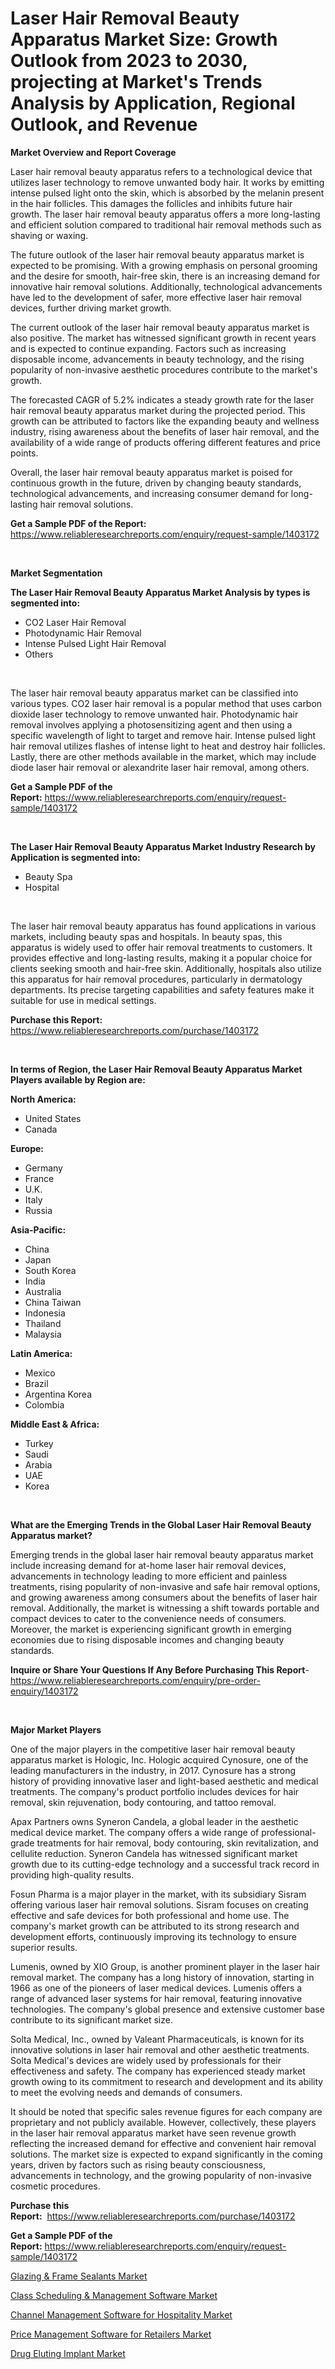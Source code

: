 <p><h1>Laser Hair Removal Beauty Apparatus Market Size: Growth Outlook from 2023 to 2030, projecting at Market's Trends Analysis by Application, Regional Outlook, and Revenue</h1></p><p><strong>Market Overview and Report Coverage</strong></p>
<p><p>Laser hair removal beauty apparatus refers to a technological device that utilizes laser technology to remove unwanted body hair. It works by emitting intense pulsed light onto the skin, which is absorbed by the melanin present in the hair follicles. This damages the follicles and inhibits future hair growth. The laser hair removal beauty apparatus offers a more long-lasting and efficient solution compared to traditional hair removal methods such as shaving or waxing.</p><p>The future outlook of the laser hair removal beauty apparatus market is expected to be promising. With a growing emphasis on personal grooming and the desire for smooth, hair-free skin, there is an increasing demand for innovative hair removal solutions. Additionally, technological advancements have led to the development of safer, more effective laser hair removal devices, further driving market growth.</p><p>The current outlook of the laser hair removal beauty apparatus market is also positive. The market has witnessed significant growth in recent years and is expected to continue expanding. Factors such as increasing disposable income, advancements in beauty technology, and the rising popularity of non-invasive aesthetic procedures contribute to the market's growth.</p><p>The forecasted CAGR of 5.2% indicates a steady growth rate for the laser hair removal beauty apparatus market during the projected period. This growth can be attributed to factors like the expanding beauty and wellness industry, rising awareness about the benefits of laser hair removal, and the availability of a wide range of products offering different features and price points.</p><p>Overall, the laser hair removal beauty apparatus market is poised for continuous growth in the future, driven by changing beauty standards, technological advancements, and increasing consumer demand for long-lasting hair removal solutions.</p></p>
<p><strong>Get a Sample PDF of the Report:</strong> <a href="https://www.reliableresearchreports.com/enquiry/request-sample/1403172">https://www.reliableresearchreports.com/enquiry/request-sample/1403172</a></p>
<p>&nbsp;</p>
<p><strong>Market Segmentation</strong></p>
<p><strong>The Laser Hair Removal Beauty Apparatus Market Analysis by types is segmented into:</strong></p>
<p><ul><li>CO2 Laser Hair Removal</li><li>Photodynamic Hair Removal</li><li>Intense Pulsed Light Hair Removal</li><li>Others</li></ul></p>
<p>&nbsp;</p>
<p><p>The laser hair removal beauty apparatus market can be classified into various types. CO2 laser hair removal is a popular method that uses carbon dioxide laser technology to remove unwanted hair. Photodynamic hair removal involves applying a photosensitizing agent and then using a specific wavelength of light to target and remove hair. Intense pulsed light hair removal utilizes flashes of intense light to heat and destroy hair follicles. Lastly, there are other methods available in the market, which may include diode laser hair removal or alexandrite laser hair removal, among others.</p></p>
<p><strong>Get a Sample PDF of the Report:</strong>&nbsp;<a href="https://www.reliableresearchreports.com/enquiry/request-sample/1403172">https://www.reliableresearchreports.com/enquiry/request-sample/1403172</a></p>
<p>&nbsp;</p>
<p><strong>The Laser Hair Removal Beauty Apparatus Market Industry Research by Application is segmented into:</strong></p>
<p><ul><li>Beauty Spa</li><li>Hospital</li></ul></p>
<p>&nbsp;</p>
<p><p>The laser hair removal beauty apparatus has found applications in various markets, including beauty spas and hospitals. In beauty spas, this apparatus is widely used to offer hair removal treatments to customers. It provides effective and long-lasting results, making it a popular choice for clients seeking smooth and hair-free skin. Additionally, hospitals also utilize this apparatus for hair removal procedures, particularly in dermatology departments. Its precise targeting capabilities and safety features make it suitable for use in medical settings.</p></p>
<p><strong>Purchase this Report:</strong>&nbsp; <a href="https://www.reliableresearchreports.com/purchase/1403172">https://www.reliableresearchreports.com/purchase/1403172</a></p>
<p>&nbsp;</p>
<p><strong>In terms of Region, the Laser Hair Removal Beauty Apparatus Market Players available by Region are:</strong></p>
<p>
    <p> <strong> North America: </strong>
        <ul>
            <li>United States</li>
            <li>Canada</li>
        </ul>
        </p> 
    <p> <strong> Europe: </strong>
        <ul>
            <li>Germany</li>
            <li>France</li>
            <li>U.K.</li>
            <li>Italy</li>
            <li>Russia</li>
        </ul>
        </p> 
    <p> <strong> Asia-Pacific: </strong>
        <ul>
            <li>China</li>
            <li>Japan</li>
            <li>South Korea</li>
            <li>India</li>
            <li>Australia</li>
            <li>China Taiwan</li>
            <li>Indonesia</li>
            <li>Thailand</li>
            <li>Malaysia</li>
        </ul>
        </p> 
    <p> <strong> Latin America: </strong>
        <ul>
            <li>Mexico</li>
            <li>Brazil</li>
            <li>Argentina Korea</li>
            <li>Colombia</li>
        </ul>
        </p> 
    <p> <strong> Middle East & Africa: </strong>
        <ul>
            <li>Turkey</li>
            <li>Saudi</li>
            <li>Arabia</li>
            <li>UAE</li>
            <li>Korea</li>
        </ul>
    </p>
    </p>
<p>&nbsp;</p>
<p><strong>What are the Emerging Trends in the Global Laser Hair Removal Beauty Apparatus market?</strong></p>
<p><p>Emerging trends in the global laser hair removal beauty apparatus market include increasing demand for at-home laser hair removal devices, advancements in technology leading to more efficient and painless treatments, rising popularity of non-invasive and safe hair removal options, and growing awareness among consumers about the benefits of laser hair removal. Additionally, the market is witnessing a shift towards portable and compact devices to cater to the convenience needs of consumers. Moreover, the market is experiencing significant growth in emerging economies due to rising disposable incomes and changing beauty standards.</p></p>
<p><strong>Inquire or Share Your Questions If Any Before Purchasing This Report</strong>- <a href="https://www.reliableresearchreports.com/enquiry/pre-order-enquiry/1403172">https://www.reliableresearchreports.com/enquiry/pre-order-enquiry/1403172</a></p>
<p>&nbsp;</p>
<p><strong>Major Market Players</strong></p>
<p><p>One of the major players in the competitive laser hair removal beauty apparatus market is Hologic, Inc. Hologic acquired Cynosure, one of the leading manufacturers in the industry, in 2017. Cynosure has a strong history of providing innovative laser and light-based aesthetic and medical treatments. The company's product portfolio includes devices for hair removal, skin rejuvenation, body contouring, and tattoo removal.</p><p>Apax Partners owns Syneron Candela, a global leader in the aesthetic medical device market. The company offers a wide range of professional-grade treatments for hair removal, body contouring, skin revitalization, and cellulite reduction. Syneron Candela has witnessed significant market growth due to its cutting-edge technology and a successful track record in providing high-quality results.</p><p>Fosun Pharma is a major player in the market, with its subsidiary Sisram offering various laser hair removal solutions. Sisram focuses on creating effective and safe devices for both professional and home use. The company's market growth can be attributed to its strong research and development efforts, continuously improving its technology to ensure superior results.</p><p>Lumenis, owned by XIO Group, is another prominent player in the laser hair removal market. The company has a long history of innovation, starting in 1966 as one of the pioneers of laser medical devices. Lumenis offers a range of advanced laser systems for hair removal, featuring innovative technologies. The company's global presence and extensive customer base contribute to its significant market size.</p><p>Solta Medical, Inc., owned by Valeant Pharmaceuticals, is known for its innovative solutions in laser hair removal and other aesthetic treatments. Solta Medical's devices are widely used by professionals for their effectiveness and safety. The company has experienced steady market growth owing to its commitment to research and development and its ability to meet the evolving needs and demands of consumers.</p><p>It should be noted that specific sales revenue figures for each company are proprietary and not publicly available. However, collectively, these players in the laser hair removal apparatus market have seen revenue growth reflecting the increased demand for effective and convenient hair removal solutions. The market size is expected to expand significantly in the coming years, driven by factors such as rising beauty consciousness, advancements in technology, and the growing popularity of non-invasive cosmetic procedures.</p></p>
<p><strong>Purchase this Report:</strong>&nbsp;&nbsp;<a href="https://www.reliableresearchreports.com/purchase/1403172">https://www.reliableresearchreports.com/purchase/1403172</a></p>
<p></p>
<p><strong>Get a Sample PDF of the Report:</strong>&nbsp;<a href="https://www.reliableresearchreports.com/enquiry/request-sample/1403172">https://www.reliableresearchreports.com/enquiry/request-sample/1403172</a></p>
<p><p><a href="https://github.com/mahnoor2003/Market-Research-Report-List-1/blob/main/glazing-frame-sealants-market.md">Glazing & Frame Sealants Market</a></p><p><a href="https://medium.com/@royross51/class-scheduling-management-software-market-trends-forecast-and-competitive-analysis-to-2030-42482d0a36b5">Class Scheduling & Management Software Market</a></p><p><a href="https://medium.com/@timothychapman46/channel-management-software-for-hospitality-market-analysis-its-cagr-market-segmentation-and-cadb21d4353a">Channel Management Software for Hospitality Market</a></p><p><a href="https://medium.com/@frankpeters35/price-management-software-for-retailers-market-competitive-analysis-market-trends-and-forecast-to-40aa4448a58c">Price Management Software for Retailers Market</a></p><p><a href="https://github.com/abdelrhmankishk22/Market-Research-Report-List-1/blob/main/drug-eluting-implant-market.md">Drug Eluting Implant Market</a></p></p>